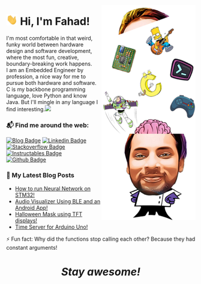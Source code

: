 <a href="https://www.youtube.com/watch?v=dQw4w9WgXcQ&ab_channel=RickAstleyVEVO"><img align="right" src="https://github.com/mirzafahad/mirzafahad/blob/master/image/dp.png" width="250px"/></a>
<h1> <img src="https://raw.githubusercontent.com/mirzafahad/mirzafahad/master/image/Hi.gif" width="30px"> Hi, I'm Fahad!</h1>

<!--
**mirzafahad/mirzafahad** is a ✨ _special_ ✨ repository because its `README.md` (this file) appears on your GitHub profile.

Here are some ideas to get you started:

- 🔭 I’m currently working on ...
- 🌱 I’m currently learning ...
- 👯 I’m looking to collaborate on ...
- 🤔 I’m looking for help with ...
- 💬 Ask me about ...
- 📫 How to reach me: ...
- 😄 Pronouns: ...
- ⚡ Fun fact: ...
![Jokes Card](https://readme-jokes.vercel.app/api)
-->






I'm most comfortable in that weird, funky world between hardware design and software development, where the most fun, creative, boundary-breaking work happens. <br>
I am an Embedded Engineer by profession, a nice way for me to pursue both hardware and software. <br>
C is my backbone programming language, love Python and know Java. But I'll mingle in any language I find interesting.<img src="https://media.giphy.com/media/WUlplcMpOCEmTGBtBW/giphy.gif" width="30"> 

### 📬 Find me around the web:

[![Blog Badge](http://img.shields.io/badge/-Blog-red?style=flat-square&logo=blogger&logoColor=black&link=https://mirzafahad.github.io)](https://mirzafahad.github.io) 
[![Linkedin Badge](https://img.shields.io/badge/-LinkedIn-blue?style=flat-square&logo=Linkedin&logoColor=white&link=https://www.linkedin.com/in/fahadmirza1/)](https://www.linkedin.com/in/fahadmirza1/)
[![Stackoverflow Badge](https://img.shields.io/badge/-Stack%20overflow-FE7A16?style=flat-square&logo=stack-overflow&logoColor=white&link=https://arduino.stackexchange.com/users/26478/fahad)](https://arduino.stackexchange.com/users/26478/fahad)
[![Instructables Badge](https://img.shields.io/badge/-Instructables-yellow?style=flat-square&logo=Instructables&logoColor=black&link=https://www.instructables.com/member/FahadM/)](https://www.instructables.com/member/FahadM/)
[![Github Badge](http://img.shields.io/badge/-Github-black?style=flat-square&logo=github&link=https://github.com/mirzafahad/)](https://github.com/mirzafahad/) 


### 📝 My Latest Blog Posts
- [How to run Neural Network on STM32!](https://mirzafahad.github.io/2020-06-16-tflite-stm32/)
- [Audio Visualizer Using BLE and an Android App!](https://mirzafahad.github.io/2020-07-13-audio-visualizer/)
- [Halloween Mask using TFT displays!](https://mirzafahad.github.io/2020-10-31-halloween-mask/)
- [Time Server for Arduino Uno!](https://mirzafahad.github.io/2020-05-17-time-server/)

⚡ Fun fact: Why did the functions stop calling each other? Because they had constant arguments!


<h1 align='center'><i>Stay awesome!</i></h1>
